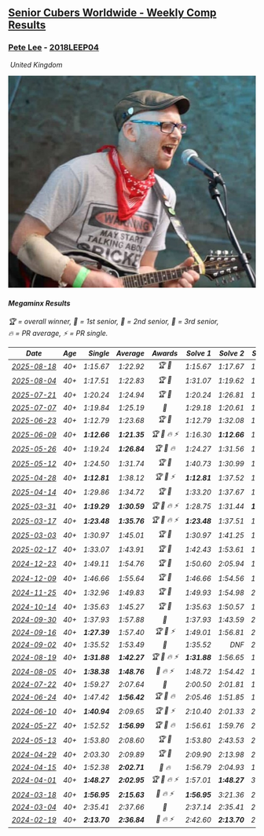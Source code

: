 <style>table {white-space: nowrap;}</style>
<link rel="stylesheet" type="text/css" href="/scw-comp/css/flags.css" />

## [Senior Cubers Worldwide - Weekly Comp Results](/scw-comp/results/)
### [Pete Lee](README.md) - [2018LEEP04](https://www.worldcubeassociation.org/persons/2018LEEP04?event=minx)

<i class="flag flag-GB" />&nbsp;United Kingdom

![Pete Lee](1574700550.jpg)

#### Megaminx Results

<span style="white-space: nowrap;">🏆 = overall winner</span>, <span style="white-space: nowrap;">🥇 = 1st senior</span>, <span style="white-space: nowrap;">🥈 = 2nd senior</span>, <span style="white-space: nowrap;">🥉 = 3rd senior</span>, <span style="white-space: nowrap;">🔥 = PR average</span>, <span style="white-space: nowrap;">⚡ = PR single</span>.

| Date | Age | Single | Average | Awards | Solve 1 | Solve 2 | Solve 3 | Solve 4 | Solve 5 | Video |
| :--: | :--: | --: | --: | :--: | --: | --: | --: | --: | --: | :-- |
| [2025-08-18](../../results/2025-08-18/minx.md) | 40+ | 1:15.67 | 1:22.92 | 🏆 🥇 | 1:15.67 | 1:17.67 | 1:27.56 | 1:23.53 | 1:30.52 | [Desktop](https://www.facebook.com/events/4098227200495459/permalink/4100098756974970) / [Mobile](https://m.facebook.com/events/4098227200495459?view=permalink&id=4100098756974970) |
| [2025-08-04](../../results/2025-08-04/minx.md) | 40+ | 1:17.51 | 1:22.83 | 🏆 🥇 | 1:31.07 | 1:19.62 | 1:24.66 | 1:17.51 | 1:24.20 | [Desktop](https://www.facebook.com/events/1901314967391999/permalink/1906184883571674) / [Mobile](https://m.facebook.com/events/1901314967391999?view=permalink&id=1906184883571674) |
| [2025-07-21](../../results/2025-07-21/minx.md) | 40+ | 1:20.24 | 1:24.94 | 🏆 🥇 | 1:20.24 | 1:26.81 | 1:27.05 | 1:20.96 | 1:29.96 | [Desktop](https://www.facebook.com/events/1261538608778309/permalink/1262103362055167) / [Mobile](https://m.facebook.com/events/1261538608778309?view=permalink&id=1262103362055167) |
| [2025-07-07](../../results/2025-07-07/minx.md) | 40+ | 1:19.84 | 1:25.19 | 🥈 | 1:29.18 | 1:20.61 | 1:19.84 | 1:25.78 | 1:42.84 | [Desktop](https://www.facebook.com/events/1328488458860314/permalink/1337553634620463) / [Mobile](https://m.facebook.com/events/1328488458860314?view=permalink&id=1337553634620463) |
| [2025-06-23](../../results/2025-06-23/minx.md) | 40+ | 1:12.79 | 1:23.68 | 🏆 🥇 | 1:12.79 | 1:32.08 | 1:18.71 | 1:20.25 | 1:32.37 | [Desktop](https://www.facebook.com/events/4134767840134485/permalink/4135423240068945) / [Mobile](https://m.facebook.com/events/4134767840134485?view=permalink&id=4135423240068945) |
| [2025-06-09](../../results/2025-06-09/minx.md) | 40+ | **1:12.66** | **1:21.35** | 🏆 🥇 🔥 ⚡ | 1:16.30 | **1:12.66** | 1:28.82 | 1:54.39 | 1:18.94 | [Desktop](https://www.facebook.com/events/947256517415436/permalink/952401213567633) / [Mobile](https://m.facebook.com/events/947256517415436?view=permalink&id=952401213567633) |
| [2025-05-26](../../results/2025-05-26/minx.md) | 40+ | 1:19.24 | **1:26.84** | 🏆 🥇 🔥 | 1:24.27 | 1:31.56 | 1:34.25 | 1:19.24 | 1:24.68 | [Desktop](https://www.facebook.com/events/2135590763616965/permalink/2146444232531618) / [Mobile](https://m.facebook.com/events/2135590763616965?view=permalink&id=2146444232531618) |
| [2025-05-12](../../results/2025-05-12/minx.md) | 40+ | 1:24.50 | 1:31.74 | 🏆 🥇 | 1:40.73 | 1:30.99 | 1:28.82 | 1:35.42 | 1:24.50 | [Desktop](https://www.facebook.com/events/1716950522530027/permalink/1726613274897085) / [Mobile](https://m.facebook.com/events/1716950522530027?view=permalink&id=1726613274897085) |
| [2025-04-28](../../results/2025-04-28/minx.md) | 40+ | **1:12.81** | 1:38.12 | 🏆 🥇 ⚡ | **1:12.81** | 1:37.52 | 1:38.21 | 1:38.63 | 1:46.69 | [Desktop](https://www.facebook.com/events/1398919087967450/permalink/1403058564220169) / [Mobile](https://m.facebook.com/events/1398919087967450?view=permalink&id=1403058564220169) |
| [2025-04-14](../../results/2025-04-14/minx.md) | 40+ | 1:29.86 | 1:34.72 | 🏆 🥇 | 1:33.20 | 1:37.67 | 1:29.86 | 1:33.29 | 1:41.67 | [Desktop](https://www.facebook.com/events/686757560572325/permalink/696578519590229) / [Mobile](https://m.facebook.com/events/686757560572325?view=permalink&id=696578519590229) |
| [2025-03-31](../../results/2025-03-31/minx.md) | 40+ | **1:19.29** | **1:30.59** | 🏆 🥇 🔥 ⚡ | 1:28.75 | 1:31.44 | **1:19.29** | 1:31.58 | 1:38.21 | [Desktop](https://www.facebook.com/events/952001183807395/permalink/958261696514677) / [Mobile](https://m.facebook.com/events/952001183807395?view=permalink&id=958261696514677) |
| [2025-03-17](../../results/2025-03-17/minx.md) | 40+ | **1:23.48** | **1:35.76** | 🏆 🥇 🔥 ⚡ | **1:23.48** | 1:37.51 | 1:47.40 | 1:40.66 | 1:29.12 | [Desktop](https://www.facebook.com/events/4062322140668303/permalink/4068765933357257) / [Mobile](https://m.facebook.com/events/4062322140668303?view=permalink&id=4068765933357257) |
| [2025-03-03](../../results/2025-03-03/minx.md) | 40+ | 1:30.97 | 1:45.01 | 🏆 🥇 | 1:30.97 | 1:41.25 | 1:58.81 | 1:49.07 | 1:44.70 | [Desktop](https://www.facebook.com/events/1685594042052171/permalink/1694240644520844) / [Mobile](https://m.facebook.com/events/1685594042052171?view=permalink&id=1694240644520844) |
| [2025-02-17](../../results/2025-02-17/minx.md) | 40+ | 1:33.07 | 1:43.91 | 🏆 🥇 | 1:42.43 | 1:53.61 | 1:33.07 | 1:46.92 | 1:42.38 | [Desktop](https://www.facebook.com/events/1147070173669130/permalink/1152497153126432) / [Mobile](https://m.facebook.com/events/1147070173669130?view=permalink&id=1152497153126432) |
| [2024-12-23](../../results/2024-12-23/minx.md) | 40+ | 1:49.11 | 1:54.76 | 🏆 🥇 | 1:50.60 | 2:05.94 | 1:56.38 | 1:49.11 | 1:57.29 | [Desktop](https://www.facebook.com/events/1148887196801084/permalink/1153554426334361) / [Mobile](https://m.facebook.com/events/1148887196801084?view=permalink&id=1153554426334361) |
| [2024-12-09](../../results/2024-12-09/minx.md) | 40+ | 1:46.66 | 1:55.64 | 🏆 🥇 | 1:46.66 | 1:54.56 | 1:59.34 | DNF | 1:53.02 | [Desktop](https://www.facebook.com/events/984530303534896/permalink/993879599266633) / [Mobile](https://m.facebook.com/events/984530303534896?view=permalink&id=993879599266633) |
| [2024-11-25](../../results/2024-11-25/minx.md) | 40+ | 1:32.96 | 1:49.83 | 🏆 🥇 | 1:49.93 | 1:54.98 | 2:02.00 | 1:44.57 | 1:32.96 | [Desktop](https://www.facebook.com/events/1257789925369732/permalink/1266191971196194) / [Mobile](https://m.facebook.com/events/1257789925369732?view=permalink&id=1266191971196194) |
| [2024-10-14](../../results/2024-10-14/minx.md) | 40+ | 1:35.63 | 1:45.27 | 🏆 🥇 | 1:35.63 | 1:50.57 | 1:42.75 | 2:03.07 | 1:42.48 | [Desktop](https://www.facebook.com/events/892899002359105/permalink/901391978176474) / [Mobile](https://m.facebook.com/events/892899002359105?view=permalink&id=901391978176474) |
| [2024-09-30](../../results/2024-09-30/minx.md) | 40+ | 1:37.93 | 1:57.88 | 🥈 | 1:37.93 | 1:43.59 | 2:11.07 | 2:11.60 | 1:58.97 | [Desktop](https://www.facebook.com/events/559779533112258/permalink/569937542096457) / [Mobile](https://m.facebook.com/events/559779533112258?view=permalink&id=569937542096457) |
| [2024-09-16](../../results/2024-09-16/minx.md) | 40+ | **1:27.39** | 1:57.40 | 🏆 🥇 ⚡ | 1:49.01 | 1:56.81 | 2:06.38 | DNF | **1:27.39** | [Desktop](https://www.facebook.com/events/1432335554111064/permalink/1440899776587975) / [Mobile](https://m.facebook.com/events/1432335554111064?view=permalink&id=1440899776587975) |
| [2024-09-02](../../results/2024-09-02/minx.md) | 40+ | 1:35.52 | 1:53.49 | 🥈 | 1:35.52 | DNF | 2:10.47 | 1:41.26 | 1:48.75 | [Desktop](https://www.facebook.com/events/536643418925945/permalink/540409101882710) / [Mobile](https://m.facebook.com/events/536643418925945?view=permalink&id=540409101882710) |
| [2024-08-19](../../results/2024-08-19/minx.md) | 40+ | **1:31.88** | **1:42.27** | 🏆 🥇 🔥 ⚡ | **1:31.88** | 1:56.65 | 1:33.75 | 1:41.23 | 1:51.84 | [Desktop](https://www.facebook.com/events/1156782986175552/permalink/1165920878595096) / [Mobile](https://m.facebook.com/events/1156782986175552?view=permalink&id=1165920878595096) |
| [2024-08-05](../../results/2024-08-05/minx.md) | 40+ | **1:38.38** | **1:48.76** | 🥈 🔥 ⚡ | 1:48.72 | 1:54.42 | 1:49.74 | 1:47.82 | **1:38.38** | [Desktop](https://www.facebook.com/events/1659713531529180/permalink/1664980284335838) / [Mobile](https://m.facebook.com/events/1659713531529180?view=permalink&id=1664980284335838) |
| [2024-07-22](../../results/2024-07-22/minx.md) | 40+ | 1:59.27 | 2:07.64 | 🥈 | 2:00.50 | 2:01.81 | 1:59.27 | 2:20.61 | 2:35.48 | [Desktop](https://www.facebook.com/events/909767637577126/permalink/918041536749736) / [Mobile](https://m.facebook.com/events/909767637577126?view=permalink&id=918041536749736) |
| [2024-06-24](../../results/2024-06-24/minx.md) | 40+ | 1:47.42 | **1:56.42** | 🏆 🥇 🔥 | 2:05.46 | 1:51.85 | 1:51.96 | 1:47.42 | DNF | [Desktop](https://www.facebook.com/events/437464695833920/permalink/446169298296793) / [Mobile](https://m.facebook.com/events/437464695833920?view=permalink&id=446169298296793) |
| [2024-06-10](../../results/2024-06-10/minx.md) | 40+ | **1:40.94** | 2:09.65 | 🏆 🥇 ⚡ | 2:10.40 | 2:01.33 | 2:17.22 | **1:40.94** | 2:19.74 | [Desktop](https://www.facebook.com/events/1031082051776253/permalink/1034380734779718) / [Mobile](https://m.facebook.com/events/1031082051776253?view=permalink&id=1034380734779718) |
| [2024-05-27](../../results/2024-05-27/minx.md) | 40+ | 1:52.52 | **1:56.99** | 🏆 🥇 🔥 | 1:56.61 | 1:59.76 | 2:00.85 | 1:52.52 | 1:54.61 | [Desktop](https://www.facebook.com/events/838099921518555/permalink/842973244364556) / [Mobile](https://m.facebook.com/events/838099921518555?view=permalink&id=842973244364556) |
| [2024-05-13](../../results/2024-05-13/minx.md) | 40+ | 1:53.80 | 2:08.60 | 🏆 🥇 | 1:53.80 | 2:43.53 | 2:01.10 | 2:10.57 | 2:14.14 | [Desktop](https://www.facebook.com/events/800074235387553/permalink/808315394563437) / [Mobile](https://m.facebook.com/events/800074235387553?view=permalink&id=808315394563437) |
| [2024-04-29](../../results/2024-04-29/minx.md) | 40+ | 2:03.30 | 2:09.89 | 🏆 🥇 | 2:09.90 | 2:13.98 | 2:03.30 | 2:05.79 | 2:14.83 | [Desktop](https://www.facebook.com/events/728652622517739/permalink/736260498423618) / [Mobile](https://m.facebook.com/events/728652622517739?view=permalink&id=736260498423618) |
| [2024-04-15](../../results/2024-04-15/minx.md) | 40+ | 1:52.38 | **2:02.71** | 🥈 🔥 | 1:56.79 | 2:04.93 | 1:52.38 | 2:06.40 | 2:58.44 | [Desktop](https://www.facebook.com/events/288128664385253/permalink/294961673701952) / [Mobile](https://m.facebook.com/events/288128664385253?view=permalink&id=294961673701952) |
| [2024-04-01](../../results/2024-04-01/minx.md) | 40+ | **1:48.27** | **2:02.95** | 🏆 🥇 🔥 ⚡ | 1:57.01 | **1:48.27** | 3:44.27 | 2:08.82 | 2:03.01 | [Desktop](https://www.facebook.com/events/399816879472850/permalink/403682082419663) / [Mobile](https://m.facebook.com/events/399816879472850?view=permalink&id=403682082419663) |
| [2024-03-18](../../results/2024-03-18/minx.md) | 40+ | **1:56.95** | **2:15.63** | 🥈 🔥 ⚡ | **1:56.95** | 3:21.36 | 2:12.02 | 2:17.86 | 2:17.00 | [Desktop](https://www.facebook.com/events/962609138892132/permalink/967151038437942) / [Mobile](https://m.facebook.com/events/962609138892132?view=permalink&id=967151038437942) |
| [2024-03-04](../../results/2024-03-04/minx.md) | 40+ | 2:35.41 | 2:37.66 | 🥈 | 2:37.14 | 2:35.41 | 2:40.44 | DNS | DNS | [Desktop](https://www.facebook.com/events/682023687232856/permalink/685221716913053) / [Mobile](https://m.facebook.com/events/682023687232856?view=permalink&id=685221716913053) |
| [2024-02-19](../../results/2024-02-19/minx.md) | 40+ | **2:13.70** | **2:36.84** | 🥈 🔥 ⚡ | 2:42.60 | **2:13.70** | 2:18.51 | 2:49.41 | 2:53.88 | [Desktop](https://www.facebook.com/events/947093233792978/permalink/954334499735518) / [Mobile](https://m.facebook.com/events/947093233792978?view=permalink&id=954334499735518) |


<!-- Global site tag (gtag.js) - Google Analytics -->
<script async src="https://www.googletagmanager.com/gtag/js?id=UA-86348435-3"></script>
<script>window.dataLayer = window.dataLayer || []; function gtag() {dataLayer.push(arguments);} gtag('js', new Date()); gtag('config', 'UA-86348435-3');</script>
